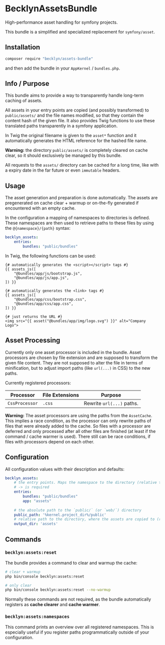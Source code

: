 BecklynAssetsBundle
===================

High-performance asset handling for symfony projects.

This bundle is a simplified and specialized replacement for `symfony/asset`.


Installation
------------

```bash
composer require "becklyn/assets-bundle"
```

and then add the bundle in your `AppKernel` / `bundles.php`.


Info / Purpose
--------------

This bundle aims to provide a way to transparently handle long-term caching of assets.

All assets in your entry points are copied (and possibly transformed) to `public/assets/` and the file names modified, so that they contain the content hash of the given file.
It also provides Twig functions to use these translated paths transparently in a symfony application.

In Twig the original filename is given to the `asset*` function and it automatically generates the HTML reference for the hashed file name.

**Warning:** the directory `public/assets/` is completely cleared on cache clear, so it should exclusively be managed by this bundle.

All requests to the `assets/` directory can be cached for a long time, like with a expiry date in the far future or even `immutable` headers.


Usage
-----

The asset generation and preparation is done automatically.
The assets are pregenerated on cache clear + warmup or on-the-fly generated if encountered with an empty cache.

In the configuration a mapping of namespaces to directories is defined. These namespaces are then used to retrieve paths to these files by using the `@{namespace}/{path}` syntax:

```yaml
becklyn_assets:
    entries:
        bundles: "public/bundles"
```

In Twig, the following functions can be used:

```twig
{# automatically generates the <script></script> tags #}
{{ assets_js([
    "@bundles/app/js/bootstrap.js",
    "@bundles/app/js/app.js",
]) }}

{# automatically generates the <link> tags #}
{{ assets_js([
    "@bundles/app/css/bootstrap.css",
    "@bundles/app/css/app.css",
]) }}

{# just returns the URL #}
<img src="{{ asset("@bundles/app/img/logo.svg") }}" alt="Company Logo">
```


Asset Processing
----------------

Currently only one asset processor is included in the bundle. Asset processors are chosen by file extension and are supposed to transform the given file content.
They are not supposed to alter the file in terms of minification, but to adjust import paths (like `url(...)` in CSS) to the new paths.

Currently registered processors:

| Processor      | File Extensions | Purpose                   |
| -------------- | --------------- | ------------------------- |
| `CssProcessor` | `.css`          | Rewrite `url(...)` paths. |


**Warning:**
The asset processors are using the paths from the `AssetCache`. This implies a race condition, as the processor can only rewrite paths of files that were already added to the cache. So files with a processor are deferred and only processed after all other files are finished (at least if the command / cache warmer is used). There still can be race conditions, if files with processors depend on each other. 


Configuration
-------------

All configuration values with their description and defaults:

```yaml
becklyn_assets:
    # the entry points. Maps the namespace to the directory (relative to `%kernel.project_dir%`)
    # -> is required
    entries:
        bundles: "public/bundles"
        app: "assets"
        
    # the absolute path to the `public/` (or `web/`) directory
    public_path: '%kernel.project_dir%/public' 
    # relative path to the directory, where the assets are copied to (relative to `public_path`)
    output_dir: 'assets' 
```

Commands
--------

### `becklyn:assets:reset`

The bundle provides a command to clear and warmup the cache:

```bash
# clear + warmup
php bin/console becklyn:assets:reset

# only clear
php bin/console becklyn:assets:reset --no-warmup
``` 

Normally these commands are not required, as the bundle automatically registers as **cache clearer** and **cache warmer**.


### `becklyn:assets:namespaces`

This command prints an overview over all registered namespaces.
This is especially useful if you register paths programmatically outside of your configuration.
